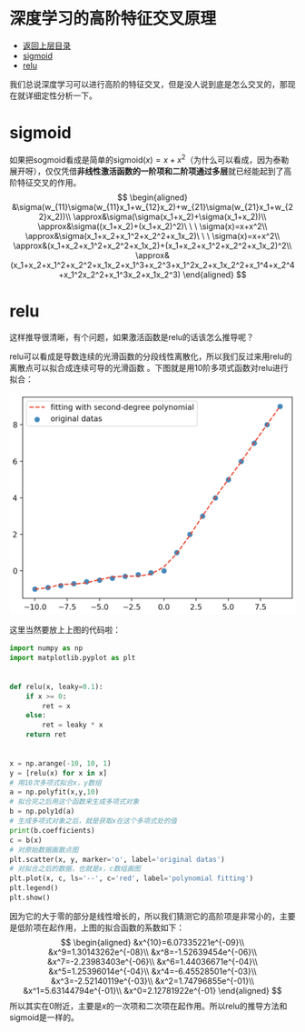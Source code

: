 # 深度学习的高阶特征交叉原理

* [返回上层目录](../tips.md)
* [sigmoid](#sigmoid)
* [relu](#relu)



我们总说深度学习可以进行高阶的特征交叉，但是没人说到底是怎么交叉的，那现在就详细定性分析一下。

# sigmoid

如果把sogmoid看成是简单的$\text{sigmoid}(x)=x+x^2$（为什么可以看成，因为泰勒展开呀），仅仅凭借**非线性激活函数的一阶项和二阶项通过多层**就已经能起到了高阶特征交叉的作用。
$$
\begin{aligned}
&\sigma(w_{11}\sigma(w_{11}x_1+w_{12}x_2)+w_{21}\sigma(w_{21}x_1+w_{22}x_2))\\
\approx&\sigma(\sigma(x_1+x_2)+\sigma(x_1+x_2))\\
\approx&\sigma((x_1+x_2)+(x_1+x_2)^2)\ \ \  \sigma(x)=x+x^2\\
\approx&\sigma(x_1+x_2+x_1^2+x_2^2+x_1x_2)\ \ \  \sigma(x)=x+x^2\\
\approx&(x_1+x_2+x_1^2+x_2^2+x_1x_2)+(x_1+x_2+x_1^2+x_2^2+x_1x_2)^2\\
\approx&(x_1+x_2+x_1^2+x_2^2+x_1x_2+x_1^3+x_2^3+x_1^2x_2+x_1x_2^2+x_1^4+x_2^4+x_1^2x_2^2+x_1^3x_2+x_1x_2^3)
\end{aligned}
$$

# relu

这样推导很清晰，有个问题，如果激活函数是relu的话该怎么推导呢？

relu可以看成是导数连续的光滑函数的分段线性离散化，所以我们反过来用relu的离散点可以拟合成连续可导的光滑函数 。下图就是用10阶多项式函数对relu进行拟合：

![relu-fit](pic/relu-fit.png)

这里当然要放上上图的代码啦：

```python
import numpy as np
import matplotlib.pyplot as plt


def relu(x, leaky=0.1):
    if x >= 0:
        ret = x
    else:
        ret = leaky * x
    return ret


x = np.arange(-10, 10, 1)
y = [relu(x) for x in x]
# 用10次多项式拟合x，y数组
a = np.polyfit(x,y,10)
# 拟合完之后用这个函数来生成多项式对象
b = np.poly1d(a)
# 生成多项式对象之后，就是获取x在这个多项式处的值
print(b.coefficients)
c = b(x)
# 对原始数据画散点图
plt.scatter(x, y, marker='o', label='original datas')
# 对拟合之后的数据，也就是x，c数组画图
plt.plot(x, c, ls='--', c='red', label='polynomial fitting')
plt.legend()
plt.show()
```

因为它的大于零的部分是线性增长的，所以我们猜测它的高阶项是非常小的，主要是低阶项在起作用，上图的拟合函数的系数如下：
$$
\begin{aligned}
&x^{10}=6.07335221e^{-09}\\ 
&x^9=1.30143262e^{-08}\\ 
&x^8=-1.52639454e^{-06}\\ 
&x^7=-2.23983403e^{-06}\\ 
&x^6=1.44036671e^{-04}\\   
&x^5=1.25396014e^{-04}\\ 
&x^4=-6.45528501e^{-03}\\ 
&x^3=-2.52140119e^{-03}\\
&x^2=1.74796855e^{-01}\\
&x^1=5.63144794e^{-01}\\
&x^0=2.12781922e^{-01}
\end{aligned}
$$
所以其实在0附近，主要是$x$的一次项和二次项在起作用。所以relu的推导方法和sigmoid是一样的。

